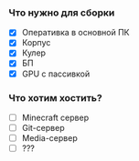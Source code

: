 
### Что нужно для сборки

- [x] Оперативка в основной ПК
- [x] Корпус
- [x] Кулер
- [x] БП
- [x] GPU с пассивкой

### Что хотим хостить?

- [ ] Minecraft сервер
- [ ] Git-сервер
- [ ] Media-сервер
- [ ] ???